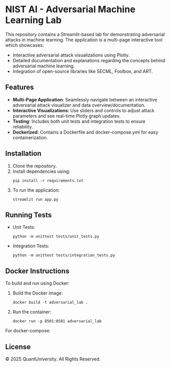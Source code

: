 # NIST AI - Adversarial Machine Learning Lab

This repository contains a Streamlit-based lab for demonstrating adversarial attacks in machine learning. The application is a multi-page interactive tool which showcases:
- Interactive adversarial attack visualizations using Plotly.
- Detailed documentation and explanations regarding the concepts behind adversarial machine learning.
- Integration of open-source libraries like SECML, Foolbox, and ART.

## Features

- **Multi-Page Application**: Seamlessly navigate between an interactive adversarial attack visualizer and data overview/documentation.
- **Interactive Visualizations**: Use sliders and controls to adjust attack parameters and see real-time Plotly graph updates.
- **Testing**: Includes both unit tests and integration tests to ensure reliability.
- **Dockerized**: Contains a Dockerfile and docker-compose.yml for easy containerization.

## Installation

1. Clone the repository.
2. Install dependencies using:
   ```
   pip install -r requirements.txt
   ```
3. To run the application:
   ```
   streamlit run app.py
   ```

## Running Tests

- Unit Tests:
  ```
  python -m unittest tests/unit_tests.py
  ```
- Integration Tests:
  ```
  python -m unittest tests/integration_tests.py
  ```

## Docker Instructions

To build and run using Docker:
1. Build the Docker image:
   ```
   docker build -t adversarial_lab .
   ```
2. Run the container:
   ```
   docker run -p 8501:8501 adversarial_lab
   ```

For docker-compose:

## License

© 2025 QuantUniversity. All Rights Reserved.
